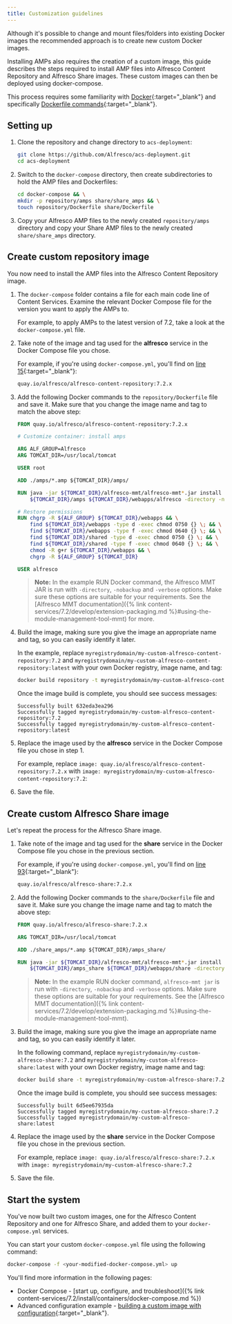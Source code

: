 ```yaml
---
title: Customization guidelines
---
```


Although it's possible to change and mount files/folders into existing Docker images the recommended approach is to create new custom Docker images.

Installing AMPs also requires the creation of a custom image, this guide describes the steps required to install AMP files into Alfresco Content Repository and Alfresco Share images. These custom images can then be deployed using docker-compose.

This process requires some familiarity with [Docker](https://www.docker.com/){:target="_blank"} and specifically [Dockerfile commands](https://docs.docker.com/engine/reference/builder/){:target="_blank"}.

## Setting up

1. Clone the repository and change directory to `acs-deployment`:

    ```bash
    git clone https://github.com/Alfresco/acs-deployment.git
    cd acs-deployment
    ```

2. Switch to the `docker-compose` directory, then create subdirectories to hold the AMP files and Dockerfiles:

    ```bash
    cd docker-compose && \
    mkdir -p repository/amps share/share_amps && \
    touch repository/Dockerfile share/Dockerfile
    ```

3. Copy your Alfresco AMP files to the newly created `repository/amps` directory and copy your Share AMP files to the newly created `share/share_amps` directory.

## Create custom repository image

You now need to install the AMP files into the Alfresco Content Repository image.

1. The `docker-compose` folder contains a file for each main code line of Content Services. Examine the relevant Docker Compose file for the version you want to apply the AMPs to.

    For example, to apply AMPs to the latest version of 7.2, take a look at the `docker-compose.yml` file.

2. Take note of the image and tag used for the **alfresco** service in the Docker Compose file you chose.

    For example, if you're using `docker-compose.yml`, you'll find on [line 15](https://github.com/Alfresco/acs-deployment/blob/master/docker-compose/docker-compose.yml#L15){:target="_blank"}:

    ```bash
    quay.io/alfresco/alfresco-content-repository:7.2.x
    ```

3. Add the following Docker commands to the `repository/Dockerfile` file and save it. Make sure that you change the image name and tag to match the above step:

    ```Dockerfile
    FROM quay.io/alfresco/alfresco-content-repository:7.2.x

    # Customize container: install amps

    ARG ALF_GROUP=Alfresco
    ARG TOMCAT_DIR=/usr/local/tomcat

    USER root

    ADD ./amps/*.amp ${TOMCAT_DIR}/amps/

    RUN java -jar ${TOMCAT_DIR}/alfresco-mmt/alfresco-mmt*.jar install \
        ${TOMCAT_DIR}/amps ${TOMCAT_DIR}/webapps/alfresco -directory -nobackup -verbose

    # Restore permissions
    RUN chgrp -R ${ALF_GROUP} ${TOMCAT_DIR}/webapps && \
        find ${TOMCAT_DIR}/webapps -type d -exec chmod 0750 {} \; && \
        find ${TOMCAT_DIR}/webapps -type f -exec chmod 0640 {} \; && \
        find ${TOMCAT_DIR}/shared -type d -exec chmod 0750 {} \; && \
        find ${TOMCAT_DIR}/shared -type f -exec chmod 0640 {} \; && \
        chmod -R g+r ${TOMCAT_DIR}/webapps && \
        chgrp -R ${ALF_GROUP} ${TOMCAT_DIR}

    USER alfresco
    ```

    > **Note:** In the example RUN Docker command, the Alfresco MMT JAR is run with `-directory`, `-nobackup` and `-verbose` options. Make sure these options are suitable for your requirements. See the [Alfresco MMT documentation]({% link content-services/7.2/develop/extension-packaging.md %}#using-the-module-management-tool-mmt) for more.

4. Build the image, making sure you give the image an appropriate name and tag, so you can easily identify it later.

    In the example, replace `myregistrydomain/my-custom-alfresco-content-repository:7.2` and `myregistrydomain/my-custom-alfresco-content-repository:latest` with your own Docker registry, image name, and tag:

    ```bash
    docker build repository -t myregistrydomain/my-custom-alfresco-content-repository:7.2 -t myregistrydomain/my-custom-alfresco-content-repository:latest
    ```

    Once the image build is complete, you should see success messages:

    ```text
    Successfully built 632eda3ea296
    Successfully tagged myregistrydomain/my-custom-alfresco-content-repository:7.2
    Successfully tagged myregistrydomain/my-custom-alfresco-content-repository:latest
    ```

5. Replace the image used by the **alfresco** service in the Docker Compose file you chose in step 1.

    For example, replace `image: quay.io/alfresco/alfresco-content-repository:7.2.x` with `image: myregistrydomain/my-custom-alfresco-content-repository:7.2`:

6. Save the file.

## Create custom Alfresco Share image

Let's repeat the process for the Alfresco Share image.

1. Take note of the image and tag used for the **share** service in the Docker Compose file you chose in the previous section.

    For example, if you're using `docker-compose.yml`, you'll find on [line 93](https://github.com/Alfresco/acs-deployment/blob/master/docker-compose/docker-compose.yml#L93){:target="_blank"}:

    ```bash
    quay.io/alfresco/alfresco-share:7.2.x
    ```

2. Add the following Docker commands to the `share/Dockerfile` file and save it. Make sure you change the image name and tag to match the above step:

    ```Dockerfile
    FROM quay.io/alfresco/alfresco-share:7.2.x

    ARG TOMCAT_DIR=/usr/local/tomcat

    ADD ./share_amps/*.amp ${TOMCAT_DIR}/amps_share/

    RUN java -jar ${TOMCAT_DIR}/alfresco-mmt/alfresco-mmt*.jar install \
        ${TOMCAT_DIR}/amps_share ${TOMCAT_DIR}/webapps/share -directory -nobackup -verbose
    ```

    > **Note:** In the example RUN docker command, `alfresco-mmt jar` is run with `-directory`, `-nobackup` and `-verbose` options. Make sure these options are suitable for your requirements. See the [Alfresco MMT documentation]({% link content-services/7.2/develop/extension-packaging.md %}#using-the-module-management-tool-mmt).

3. Build the image, making sure you give the image an appropriate name and tag, so you can easily identify it later.

    In the following command, replace `myregistrydomain/my-custom-alfresco-share:7.2` and `myregistrydomain/my-custom-alfresco-share:latest` with your own Docker registry, image name and tag:

    ```bash
    docker build share -t myregistrydomain/my-custom-alfresco-share:7.2 -t myregistrydomain/my-custom-alfresco-share:latest
    ```

    Once the image build is complete, you should see success messages:

    ```text
    Successfully built 6d5ee67935da
    Successfully tagged myregistrydomain/my-custom-alfresco-share:7.2
    Successfully tagged myregistrydomain/my-custom-alfresco-share:latest
    ```

4. Replace the image used by the **share** service in the Docker Compose file you chose in the previous section.

    For example, replace `image: quay.io/alfresco/alfresco-share:7.2.x` with `image: myregistrydomain/my-custom-alfresco-share:7.2`

5. Save the file.

## Start the system

You've now built two custom images, one for the Alfresco Content Repository and one for Alfresco Share, and added them to your `docker-compose.yml` services.

You can start your custom `docker-compose.yml` file using the following command:

```bash
docker-compose -f <your-modified-docker-compose.yml> up
```

You'll find more information in the following pages:

* Docker Compose - [start up, configure, and troubleshoot]({% link content-services/7.2/install/containers/docker-compose.md %})
* Advanced configuration example - [building a custom image with configuration](https://github.com/Alfresco/acs-packaging/blob/master/docs/create-custom-image-using-existing-docker-image.md#applying-amps-that-require-additional-configuration-advanced){:target="_blank"}.
